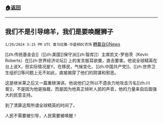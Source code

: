 ###  [:house:返回](README.md)
---


## 我们不是引导绵羊，我们是要唤醒狮子
`1/20/2024 3:15 PM UTC 喜马拉雅-华盛顿DC农场` [轉載自GNews](https://gnews.org/articles/2236731)

[[zh:传统基金会]]（[[zh:美国]]保守派[[zh:智库]]）主席凯文-罗伯茨（Kevin Roberts）在[[zh:世界经济论坛]] 上的发言振耳欲聋，直击要害。他说全球精英在台上说X，但实际情况是Y。在移民，气候变化、[[zh:中国共产党]]、[[zh:世界卫生组织]]等问题上无不如此，直接揭穿了他们的阴谋和邪恶。

这是继米莱之后又一篇重磅演讲。他说他们之所以不遗余力地攻击污名[[zh:川普]]，不是因为他是独裁，而是因为他真正倾听人民的声音，他的力量来自后面强大的民意支持。

到了清算这帮所谓全球精英的时间了。

人民不需要被引导，人民需要被唤醒！
